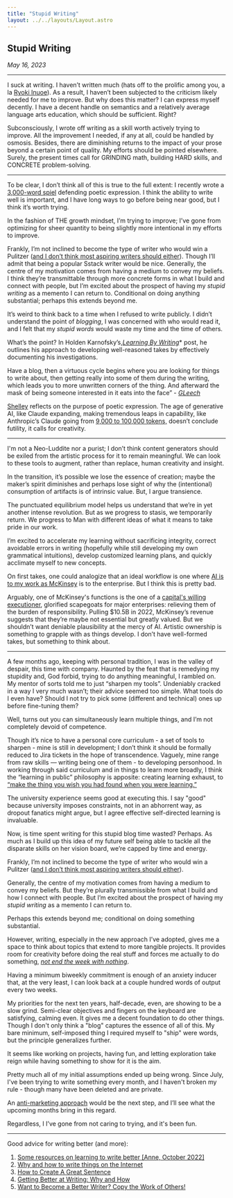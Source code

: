 ```yaml
---
title: "Stupid Writing"
layout: ../../layouts/Layout.astro
---
```


<h2> Stupid Writing </h2>
<p><i>May 16, 2023</i></p>

---

I suck at writing. I haven’t written much (hats off to the prolific among you, a la [Ryoki Inuoe](https://www.notion.so/Stupid-Writing-c6410076538649e9b3a63a5977650284)). As a result, I haven’t been subjected to the criticism likely needed for me to improve. But why does this matter? I can express myself decently. I have a decent handle on semantics and a relatively average language arts education, which should be sufficient. Right?

Subconsciously, I wrote off writing as a skill worth actively trying
to improve. All the improvement I needed, if any at all, could be 
handled by osmosis. Besides, there are diminishing returns
to the impact of your prose beyond a certain point of quality. My 
efforts should be pointed elsewhere. Surely, the present times call for 
GRINDING math, building HARD skills, and CONCRETE problem-solving.

---

To be clear, I don’t think all of this is true to the full extent: I recently wrote a [3,000-word spiel](https://www.hamidah.me/posts/poetrydefence/) defending poetic expression. I think the ability to write well is important, and I have long ways to go before being near good, but I think it’s worth trying. 

In the fashion of THE growth mindset, I’m trying to improve; I’ve gone from optimizing for sheer quantity to being slightly more intentional in my efforts to improve. 

Frankly, I’m not inclined to become the type of writer who would win a Pulitzer ([and I don’t think most aspiring writers should either](https://malwarwickonbooks.com/how-much-is-a-pulitzer-prize-worth/)). Though I’ll admit that being a popular Sstack writer would be nice. Generally, the centre of my motivation comes from having a medium to convey my beliefs. I think they’re transmittable through more concrete forms in what I build and connect with people, but I’m excited about the prospect of having my *stupid writing* as a memento I can return to. Conditional on doing anything substantial; perhaps this extends beyond me.

It’s weird to think back to a time when I refused to write publicly. I didn’t understand the point of *blogging*, I was concerned with who would read it, and I felt that my *stupid words* would waste my time and the time of others. 

What’s the point? In Holden Karnofsky’s,[*Learning By Writing*](https://www.cold-takes.com/learning-by-writing/)* post, he outlines his approach to developing well-reasoned takes by effectively documenting his investigations.

Have a blog, then a virtuous cycle begins where you are looking for things to write about, then getting really into some of them during the writing, which leads you to more unwritten corners of the thing. And afterward the mask of being someone interested in it eats into the face” - [*GLeech*](https://www.gleech.org/hype#:~:text=Have%20a%20blog%2C%20then%20a%20virtuous%20cycle%20begins%20where%20you%20are%20looking%20for%20things%20to%20write%20about%2C%20then%20getting%20really%20into%20some%20of%20them%20during%20the%20writing%2C%20which%20leads%20you%20to%20more%20unwritten%20corners%20of%20the%20thing.%20And%20afterward%20the%20mask%20of%20being%20someone%20interested%20in%20it%20eats%20into%20the%20face) 

[Shelley](https://www.poetryfoundation.org/articles/69388/a-defence-of-poetry) reflects on the purpose of poetic expression. The age of generative AI, like Claude expanding, making tremendous leaps in capability, like Anthropic’s Claude going from [9,000 to 100,000 tokens,](https://www.anthropic.com/index/100k-context-windows) doesn’t conclude futility, it calls for creativity. 

---

I'm not a Neo-Luddite nor a purist;  I don’t think content generators should be exiled from the artistic process for it to remain meaningful. We can look to these tools to augment, rather than replace, human creativity and insight.

In the transition, it’s possible we lose the essence of creation; maybe the maker’s spirit diminishes and perhaps lose sight of why the (intentional) consumption of artifacts is of intrinsic value. But, I argue transience. 

The punctuated equilibrium model helps us understand that we’re in yet another intense revolution. But as we progress to stasis, we temporarily return. We progress to Man with different ideas of what it means to take pride in our work.

I’m excited to accelerate my learning without sacrificing integrity, correct avoidable errors in writing (hopefully while still developing my own grammatical intuitions), develop customized learning plans, and quickly acclimate myself to new concepts.

On first takes, one could analogize that an ideal workflow is one where [AI is to my work as McKinsey](https://www.newyorker.com/science/annals-of-artificial-intelligence/will-ai-become-the-new-mckinsey) is to the enterprise. But I think this is pretty bad.

Arguably, one of McKinsey's functions is the one of a [capital's willing executioner](https://www.currentaffairs.org/2019/02/mckinsey-company-capitals-willing-executioners#:~:text=An%20insider's%20perspective%20on%20how,spreads%20the%20gospel%20of%20capitalism%E2%80%A6&text=The%20author%20of%20this%20piece%20has%20chosen%20to%20maintain%20anonymity.), glorified scapegoats for major enterprises: relieving them of the burden of responsibility.  Pulling $10.5B in 2022, McKinsey’s revenue suggests that they’re maybe not essential but greatly valued. But we shouldn’t want deniable plausibility at the mercy of AI. Artistic ownership is something to grapple with as things develop. I don’t have well-formed takes, but something to think about.

---

A few months ago, keeping with personal tradition, I was in the valley of despair, this time with company. Haunted by the feat that is remedying my stupidity and, God forbid, trying to do anything meaningful, I rambled on. My mentor of sorts told me to just “sharpen my tools”.  Undeniably cracked in a way I very much wasn’t; their advice seemed too simple. What tools do I even have? Should I not try to pick some (different and technical) ones up before fine-tuning them?

Well, turns out you can simultaneously learn multiple things, and I’m not completely devoid of competence. 

Though it’s nice to have a personal core curriculum  - a set of tools to sharpen - mine is still in development; I don’t think it should be formally reduced to Jira tickets in the hope of transcendence. Vaguely, mine range from raw skills — writing being one of them - to developing personhood.  In working through said curriculum and in things to learn more broadly, I think the “learning in public” philosophy is apposite: creating learning exhaust, to [“make the thing you wish you had found when you were learning.”](https://www.notion.so/Stupid-Writing-c6410076538649e9b3a63a5977650284)

The university experience seems good at executing this. I say "good" because university imposes constraints, not in an abhorrent way, as dropout fanatics might argue, but I agree effective self-directed learning is invaluable. 

Now, is time spent writing for this stupid blog time wasted? Perhaps. As much as I build up this idea of my future self being able to tackle all the disparate skills on her vision board, we’re capped by time and energy. 

Frankly, I’m not inclined to become the type of writer who would win a Pulitzer ([and I don’t think most aspiring writers should either](https://malwarwickonbooks.com/how-much-is-a-pulitzer-prize-worth/)). 

Generally, the centre of my motivation comes from having a medium to convey my beliefs. But they’re plurally transmissible from what I build and how I connect with people. But I’m excited about the prospect of having my *stupid writing* as a memento I can return to. 

Perhaps this extends beyond me; conditional on doing something substantial.

However, writing, especially in the new approach I’ve adopted, gives me a space to think about topics that extend to more tangible projects. It provides room for creativity before doing the real stuff and forces me actually to do something, *[not end the week with nothing](https://training.kalzumeus.com/newsletters/archive/do-not-end-the-week-with-nothing?curius=1417,2642,2438)*. 

Having a minimum biweekly commitment is enough of an anxiety inducer that, at the very least, I can look back at a couple hundred words of output every two weeks. 

My priorities for the next ten years, half-decade, even, are showing to be a slow grind. Semi-clear objectives and fingers on the keyboard are satisfying, calming even. It gives me a decent foundation to do other things. Though I don't only think a "blog" captures the essence of all of this. My bare minimum, self-imposed thing I required myself to "ship" were words, but the principle generalizes further.

It seems like working on projects, having fun, and letting exploration take reign while having something to show for it is the aim.

Pretty much all of my initial assumptions ended up being wrong. Since July, I've been trying to write something every month, and I haven't broken my rule - though many have been deleted and are private. 

An [anti-marketing approach](https://notes.nicolevanderhoeven.com/Anti-marketing) would be the next step, and I’ll see what the upcoming months bring in this regard. 

Regardless, I I’ve gone from not caring to trying, and it's been fun.

---

Good advice for writing better (and more):
1. [Some resources on learning to write better [Anne, October 2022]](https://docs.google.com/document/d/1WloTECTLIuP2hSzkUKutD286U5hIOQjZszEGAE0H8HA/edit)
2. [Why and how to write things on the Internet](https://www.benkuhn.net/writing/)
3. [How to Create A Great Sentence](https://thenarrativearc.org/sentence-and-syntax)
4. [Getting Better at Writing: Why and How](https://forum.effectivealtruism.org/posts/PgQdvoPRxZbw7Kqxu/getting-better-at-writing-why-and-how)
5. [Want to Become a Better Writer? Copy the Work of Others!](https://www.artofmanliness.com/career-wealth/career/want-to-become-a-better-writer-copy-the-work-of-others/?curius=2438) 
